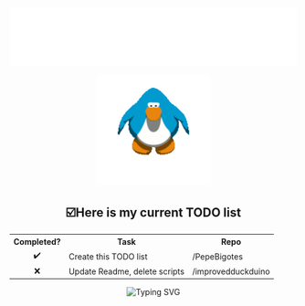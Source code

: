<img src="images/impepebigotes-cropped.svg" align="center"
/>
<div align=center>
<a href="https://www.youtube.com/watch?v=2rYU25Fs4Pk&ab_channel=kxrreposts">
<img src="images/penguin.gif" width=40% alt="Penguin from the game 'Club Penguin' hittin some moves"/>
</a>
</div>


<h2 align="center">☑️Here is my current TODO list</h2>
<table align="center">
  <tr>
    <th>Completed?</th>
    <th>Task</th>
    <th>Repo</th>
  </tr>
<!---
✔️
❌
--->
  <tr>
    <td align="center">✔️</td>
    <td>Create this TODO list</td>
    <td>/PepeBigotes</td>
  </tr>
  <tr>
    <td align="center">❌</td>
    <td>Update Readme, delete scripts</td>
    <td>/improvedduckduino</td>
  </tr>

</table>

<p></p>

<div align="center">
<img src="https://readme-typing-svg.demolab.com?font=Comic+Neue&duration=3500&pause=2500&color=00FF00&center=true&vCenter=true&width=435&lines=Thanks+for+visiting+my+profile!;Consider+checking+my+work+while+you+are+here;Have+a+nice+day!" alt="Typing SVG" />
</div>